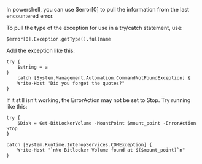 In powershell, you can use $error[0] to pull the information from the last encountered error.

To pull the type of the exception for use in a try/catch statement, use:

    $error[0].Exception.getType().fullname

Add the exception like this:

    try {
        $string = a 
    } 
        catch [System.Management.Automation.CommandNotFoundException] {
        Write-Host "Did you forget the quotes?"
    }


If it still isn't working, the ErrorAction may not be set to Stop. Try running like this:

    try {
        $Disk = Get-BitLockerVolume -MountPoint $mount_point -ErrorAction Stop
    } 

    catch [System.Runtime.InteropServices.COMException] {
        Write-Host "`nNo Bitlocker Volume found at $($mount_point)`n"
    } 
